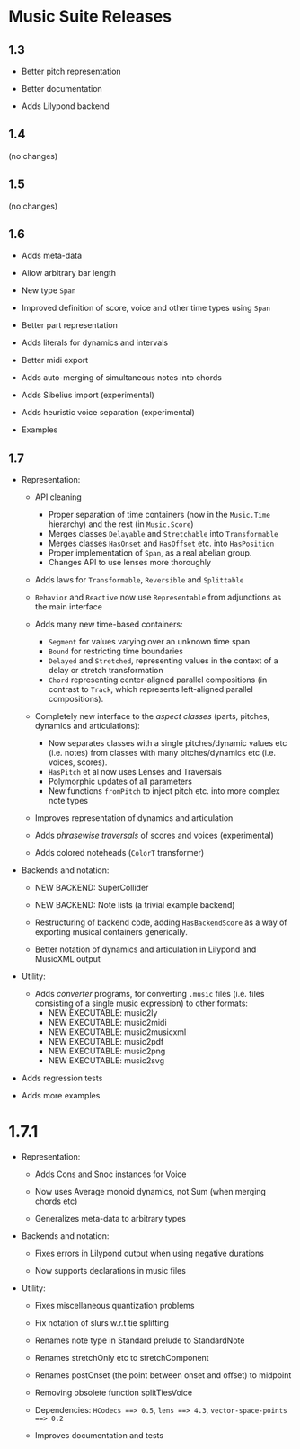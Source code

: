 
# Music Suite Releases

## 1.3

* Better pitch representation

* Better documentation

* Adds Lilypond backend

## 1.4

(no changes)

## 1.5

(no changes)

## 1.6

* Adds meta-data

* Allow arbitrary bar length

* New type `Span`

* Improved definition of score, voice and other time types using `Span`

* Better part representation

* Adds literals for dynamics and intervals

* Better midi export

* Adds auto-merging of simultaneous notes into chords

* Adds Sibelius import (experimental)

* Adds heuristic voice separation (experimental)

* Examples

## 1.7

- Representation: 

    - API cleaning
        - Proper separation of time containers (now in the `Music.Time` hierarchy) and the rest (in `Music.Score`)
        - Merges classes `Delayable` and `Stretchable` into `Transformable`
        - Merges classes `HasOnset` and `HasOffset` etc. into `HasPosition`
        - Proper implementation of `Span`, as a real abelian group.
        - Changes API to use lenses more thoroughly

    - Adds laws for `Transformable`, `Reversible` and `Splittable`

    - `Behavior` and `Reactive` now use `Representable` from adjunctions as the main interface

    - Adds many new time-based containers: 
        - `Segment` for values varying over an unknown time span
        - `Bound` for restricting time boundaries
        - `Delayed` and `Stretched`, representing values in the context of a delay or stretch transformation
        - `Chord` representing center-aligned parallel compositions (in contrast to `Track`, which represents
           left-aligned parallel compositions).

    - Completely new interface to the *aspect classes* (parts, pitches, dynamics and articulations):
        - Now separates classes with a single pitches/dynamic values etc (i.e. notes) from classes with
          many pitches/dynamics etc (i.e. voices, scores).
        - `HasPitch` et al now uses Lenses and Traversals
        - Polymorphic updates of all parameters
        - New functions `fromPitch` to inject pitch etc. into more complex note types

    - Improves representation of dynamics and articulation
    
    - Adds *phrasewise traversals* of scores and voices (experimental)

    - Adds colored noteheads (`ColorT` transformer)

- Backends and notation:

    - NEW BACKEND: SuperCollider

    - NEW BACKEND: Note lists (a trivial example backend)

    - Restructuring of backend code, adding `HasBackendScore` as a way of exporting musical containers generically.

    - Better notation of dynamics and articulation in Lilypond and MusicXML output

- Utility:
    
    - Adds *converter* programs, for converting `.music` files (i.e. files consisting of a single music expression) to other formats:
        - NEW EXECUTABLE: music2ly
        - NEW EXECUTABLE: music2midi
        - NEW EXECUTABLE: music2musicxml
        - NEW EXECUTABLE: music2pdf
        - NEW EXECUTABLE: music2png
        - NEW EXECUTABLE: music2svg

- Adds regression tests

- Adds more examples


# 1.7.1

- Representation: 

    - Adds Cons and Snoc instances for Voice

    - Now uses Average monoid dynamics, not Sum (when merging chords etc)

    - Generalizes meta-data to arbitrary types

- Backends and notation:

    - Fixes errors in Lilypond output when using negative durations

    - Now supports declarations in music files

- Utility:

    - Fixes miscellaneous quantization problems

    - Fix notation of slurs w.r.t tie splitting

    - Renames note type in Standard prelude to StandardNote
  
    - Renames stretchOnly etc to stretchComponent

    - Renames postOnset (the point between onset and offset) to midpoint

    - Removing obsolete function splitTiesVoice

    - Dependencies: `HCodecs ==> 0.5`, `lens ==> 4.3`, `vector-space-points ==> 0.2`

    - Improves documentation and tests


